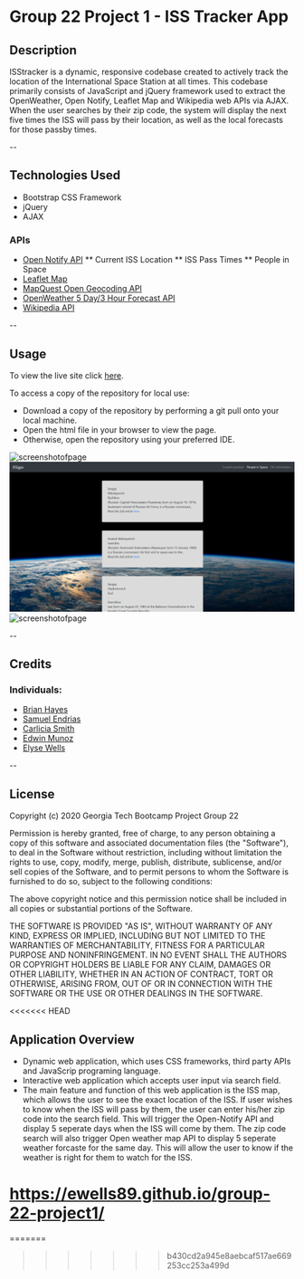 # Group 22 Project 1 - ISS Tracker App

## Description
ISStracker is a dynamic, responsive codebase created to actively track the location of the International Space Station at all times. This codebase primarily consists of JavaScript and jQuery framework used to extract the OpenWeather, Open Notify, Leaflet Map and Wikipedia web APIs via AJAX. When the user searches by their zip code, the system will display the next five times the ISS will pass by their location, as well as the local forecasts for those passby times.

--
## Technologies Used
* Bootstrap CSS Framework
* jQuery
* AJAX

### APIs

* [Open Notify API](http://open-notify.org/Open-Notify-API/)
** Current ISS Location
** ISS Pass Times
** People in Space
* [Leaflet Map](https://leafletjs.com/reference-1.7.1.html)
* [MapQuest Open Geocoding API](https://developer.mapquest.com/documentation/open/geocoding-api/)
* [OpenWeather 5 Day/3 Hour Forecast API](https://openweathermap.org/forecast5)
* [Wikipedia API](https://www.mediawiki.org/wiki/API:Main_page)


--
## Usage
To view the live site click [here](https://ewells89.github.io/group-22-project1/).

To access a copy of the repository for local use:
* Download a copy of the repository by performing a git pull onto your local machine.
* Open the html file in your browser to view the page.
* Otherwise, open the repository using your preferred IDE.


![screenshotofpage](/assets/screenshot01-index.png)
![screenshotofpage](/assets/screenshot02-people-in-space.png)
![screenshotofpage](/assets/screenshot03-issinfo.png)

--
## Credits

### Individuals:
* [Brian Hayes](https://github.com/bhayes11)
* [Samuel Endrias](https://github.com/Samuel-en)
* [Carlicia Smith](https://github.com/smith-carlicia)
* [Edwin Munoz](https://github.com/Edwinmunoz)
* [Elyse Wells](https://github.com/ewells89)

--
## License
Copyright (c) 2020 Georgia Tech Bootcamp Project Group 22

Permission is hereby granted, free of charge, to any person obtaining a copy
of this software and associated documentation files (the "Software"), to deal
in the Software without restriction, including without limitation the rights
to use, copy, modify, merge, publish, distribute, sublicense, and/or sell
copies of the Software, and to permit persons to whom the Software is
furnished to do so, subject to the following conditions:

The above copyright notice and this permission notice shall be included in all
copies or substantial portions of the Software.

THE SOFTWARE IS PROVIDED "AS IS", WITHOUT WARRANTY OF ANY KIND, EXPRESS OR
IMPLIED, INCLUDING BUT NOT LIMITED TO THE WARRANTIES OF MERCHANTABILITY,
FITNESS FOR A PARTICULAR PURPOSE AND NONINFRINGEMENT. IN NO EVENT SHALL THE
AUTHORS OR COPYRIGHT HOLDERS BE LIABLE FOR ANY CLAIM, DAMAGES OR OTHER
LIABILITY, WHETHER IN AN ACTION OF CONTRACT, TORT OR OTHERWISE, ARISING FROM,
OUT OF OR IN CONNECTION WITH THE SOFTWARE OR THE USE OR OTHER DEALINGS IN THE
SOFTWARE.


<<<<<<< HEAD
## Application Overview 

* Dynamic web application, which uses CSS frameworks, third party APIs and JavaScrip programing       language.
* Interactive web application which accepts user input via search field.
* The main feature and function of this web application is the ISS map, which allows the user 
to see the exact location of the ISS. If user wishes to know when the ISS will pass by them, the 
user can enter his/her zip code into the search field. This will trigger the Open-Notify API and 
display 5 seperate days when the ISS will come by them. The zip code search will also trigger 
Open weather map API to display 5 seperate weather forcaste for the same day. This will allow the 
user to know if the weather is right for them to watch for the ISS. 



# https://ewells89.github.io/group-22-project1/
=======
>>>>>>> b430cd2a945e8aebcaf517ae669253cc253a499d
